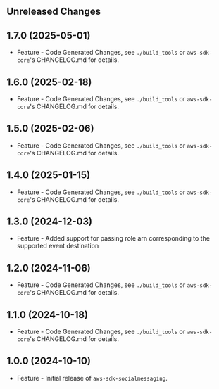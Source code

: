 Unreleased Changes
------------------

1.7.0 (2025-05-01)
------------------

* Feature - Code Generated Changes, see `./build_tools` or `aws-sdk-core`'s CHANGELOG.md for details.

1.6.0 (2025-02-18)
------------------

* Feature - Code Generated Changes, see `./build_tools` or `aws-sdk-core`'s CHANGELOG.md for details.

1.5.0 (2025-02-06)
------------------

* Feature - Code Generated Changes, see `./build_tools` or `aws-sdk-core`'s CHANGELOG.md for details.

1.4.0 (2025-01-15)
------------------

* Feature - Code Generated Changes, see `./build_tools` or `aws-sdk-core`'s CHANGELOG.md for details.

1.3.0 (2024-12-03)
------------------

* Feature - Added support for passing role arn corresponding to the supported event destination

1.2.0 (2024-11-06)
------------------

* Feature - Code Generated Changes, see `./build_tools` or `aws-sdk-core`'s CHANGELOG.md for details.

1.1.0 (2024-10-18)
------------------

* Feature - Code Generated Changes, see `./build_tools` or `aws-sdk-core`'s CHANGELOG.md for details.

1.0.0 (2024-10-10)
------------------

* Feature - Initial release of `aws-sdk-socialmessaging`.


